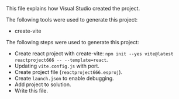 This file explains how Visual Studio created the project.

The following tools were used to generate this project:
- create-vite

The following steps were used to generate this project:
- Create react project with create-vite: `npm init --yes vite@latest reactproject666 -- --template=react`.
- Updating `vite.config.js` with port.
- Create project file (`reactproject666.esproj`).
- Create `launch.json` to enable debugging.
- Add project to solution.
- Write this file.
